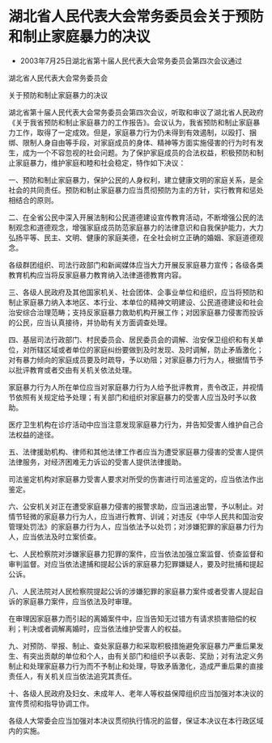 # 湖北省人民代表大会常务委员会关于预防和制止家庭暴力的决议

- 2003年7月25日湖北省第十届人民代表大会常务委员会第四次会议通过

<!-- INFO END -->

湖北省人民代表大会常务委员会

关于预防和制止家庭暴力的决议

湖北省第十届人民代表大会常务委员会第四次会议，听取和审议了湖北省人民政府《关于我省预防和制止家庭暴力的工作报告》。会议认为，我省预防和制止家庭暴力工作，取得了一定成效。但是，家庭暴力行为仍未得到有效遏制，以殴打、捆绑、限制人身自由等手段，对家庭成员的身体、精神等方面实施侵害的行为时有发生，成为一个不容忽视的社会问题。为了保护家庭成员的合法权益，积极预防和制止家庭暴力，维护家庭和睦和社会稳定，特作如下决议：

一、预防和制止家庭暴力，保护公民的人身权利，建立健康文明的家庭关系，是全社会的共同责任。预防和制止家庭暴力应当贯彻预防为主的方针，实行教育和惩处相结合的原则。

二、在全省公民中深入开展法制和公民道德建设宣传教育活动，不断增强公民的法制观念和道德观念，增强家庭成员防范家庭暴力的法律意识和自我保护能力，大力弘扬平等、民主、文明、健康的家庭美德，在全社会树立正确的婚姻、家庭道德观念。

各级群团组织、司法行政部门和新闻媒体应当大力开展反家庭暴力宣传；各级各类教育机构应当将反家庭暴力教育纳入法律道德教育内容。

三、各级人民政府及其他国家机关、社会团体、企事业单位和组织，应当将预防和制止家庭暴力纳入本地区、本行业、本单位的精神文明建设、公民道德建设和社会治安综合治理范畴；支持反家庭暴力救助机构开展工作；对因家庭暴力侵害而投诉的公民，应当认真接待，并协助有关方面调查处理。

四、基层司法行政部门、村民委员会、居民委员会的调解、治安保卫组织和有关单位，对所辖区域或者单位的家庭纠纷要做到及时发现、及时调解，防止矛盾激化；对有暴力倾向的家庭成员要及时疏导，予以劝阻；对家庭暴力行为人，根据情节予以批评教育或者交由有关机关依法处理。

家庭暴力行为人所在单位应当对家庭暴力行为人给予批评教育，责令改正，并视情节依照有关规定给予处理；有关部门和组织对家庭暴力的受害人应当及时予以救助。

医疗卫生机构在诊疗活动中应当注意发现家庭暴力行为，并告知受害人维护自己合法权益的途径。

五、法律援助机构、律师和其他法律工作者应当为遭受家庭暴力侵害的受害人提供法律服务，对经济困难无力诉讼的受害人提供法律援助。

司法鉴定机构对家庭暴力受害人要求对所受的伤害进行司法鉴定的，应当依法作出鉴定。

六、公安机关对正在遭受家庭暴力侵害的报警求助，应当迅速出警，予以制止。对情节轻微的家庭暴力行为人，应当进行教育、训诫；对违反《中华人民共和国治安管理处罚法》的家庭暴力行为人，应当依法予以处罚；对涉嫌犯罪的家庭暴力行为人，应当依法及时立案侦查。

七、人民检察院对涉嫌家庭暴力犯罪的案件，应当依法加强立案监督、侦查监督和审判监督。对应当依法逮捕和提起公诉的家庭暴力犯罪嫌疑人，要及时批捕和提起公诉。

八、人民法院对人民检察院提起公诉的涉嫌犯罪的家庭暴力案件或者受害人提起自诉的家庭暴力案件，应当依法及时审理。

在审理因家庭暴力而引起的离婚案件中，应当告知无过错方有请求损害赔偿的权利；判决或者调解离婚时，应当依法维护受害人的权益。

九、对预防、举报、制止、查处家庭暴力和采取积极措施避免家庭暴力严重后果发生、有突出贡献的单位和个人，由有关部门和组织予以表彰、奖励；对有法定义务制止和处理家庭暴力行为而不予制止和处理，导致矛盾激化，造成严重后果的直接责任人，有关机关应当依法追究其责任。

十、各级人民政府及妇女、未成年人、老年人等权益保障组织应当加强对本决议的宣传贯彻和指导协调工作。

各级人大常委会应当加强对本决议贯彻执行情况的监督，保证本决议在本行政区域内的实施。
